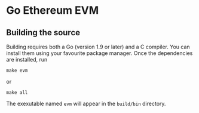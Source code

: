 # Go Ethereum EVM

## Building the source

Building requires both a Go (version 1.9 or later) and a C compiler.
You can install them using your favourite package manager.
Once the dependencies are installed, run

    make evm

or

    make all

The exexutable named `evm` will appear in the `build/bin` directory.